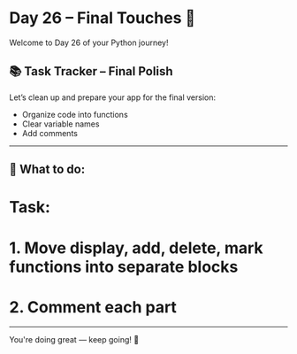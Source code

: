 # Day 26 – Final Touches 🧽

Welcome to Day 26 of your Python journey!

## 📚 Task Tracker – Final Polish

Let’s clean up and prepare your app for the final version:
- Organize code into functions
- Clear variable names
- Add comments


---

## 🧠 What to do:

# Task:
# 1. Move display, add, delete, mark functions into separate blocks
# 2. Comment each part


---

You're doing great — keep going! 🚀